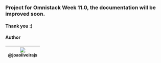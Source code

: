 ### Project for Omnistack Week 11.0, the documentation will be improved soon.

#### Thank you :)

#### Author

| [<img src="https://avatars0.githubusercontent.com/u/54157870?s=460&u=2b6ad57b2c11b6fae8e716acbb3071b979e6a476&v=4"><br><sub>@joaoliveirajs</sub>](https://github.com/joaoliveirajs) |
| :---------------------------------------------------------------------------------------------------------------------------------------------------------------------------------: |

